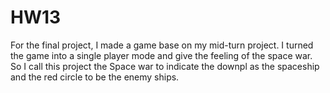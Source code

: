 # HW13
For the final project, I made a game base on my mid-turn project. I turned the game into a single player mode and give the feeling of the space war. So I call this project the Space war to indicate the downpl as the spaceship and the red circle to be the enemy ships.
